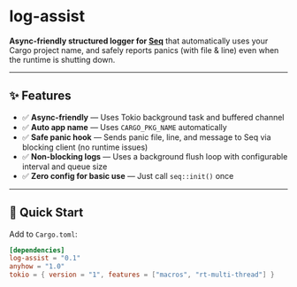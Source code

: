 # log-assist

**Async-friendly structured logger for [Seq](https://datalust.co/seq)** that automatically uses your Cargo project name, and safely reports panics (with file & line) even when the runtime is shutting down.

---

## ✨ Features

- ✅ **Async-friendly** — Uses Tokio background task and buffered channel  
- ✅ **Auto app name** — Uses `CARGO_PKG_NAME` automatically  
- ✅ **Safe panic hook** — Sends panic file, line, and message to Seq via blocking client (no runtime issues)  
- ✅ **Non-blocking logs** — Uses a background flush loop with configurable interval and queue size  
- ✅ **Zero config for basic use** — Just call `seq::init()` once  

---

## 🚀 Quick Start

Add to `Cargo.toml`:
```toml
[dependencies]
log-assist = "0.1"
anyhow = "1.0"
tokio = { version = "1", features = ["macros", "rt-multi-thread"] }
